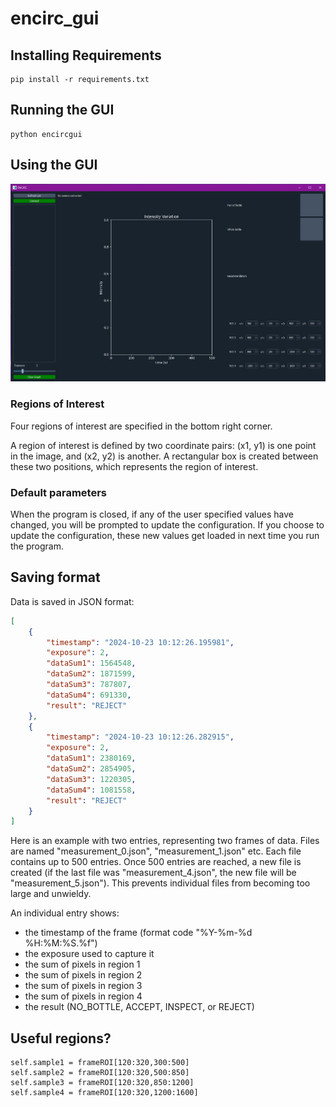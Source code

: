 # encirc_gui

## Installing Requirements
```
pip install -r requirements.txt
```

## Running the GUI
```
python encircgui
```

## Using the GUI
![alt text](/images/encirc_gui_screenshot.PNG)

### Regions of Interest
Four regions of interest are specified in the bottom right corner.

A region of interest is defined by two coordinate pairs: (x1, y1) is one point in the image, and (x2, y2) is another. A rectangular box is created between these two positions, which represents the region of interest.

### Default parameters

When the program is closed, if any of the user specified values have changed, you will be prompted to update the configuration. If you choose to update the configuration, these new values get loaded in next time you run the program.

## Saving format

Data is saved in JSON format:

```JSON
[
    {
        "timestamp": "2024-10-23 10:12:26.195981",
        "exposure": 2,
        "dataSum1": 1564548,
        "dataSum2": 1871599,
        "dataSum3": 787807,
        "dataSum4": 691330,
        "result": "REJECT"
    },
    {
        "timestamp": "2024-10-23 10:12:26.282915",
        "exposure": 2,
        "dataSum1": 2380169,
        "dataSum2": 2854905,
        "dataSum3": 1220305,
        "dataSum4": 1081558,
        "result": "REJECT"
    }
]
```

Here is an example with two entries, representing two frames of data. Files are named "measurement_0.json", "measurement_1.json" etc. Each file contains up to 500 entries. Once 500 entries are reached, a new file is created (if the last file was "measurement_4.json", the new file will be "measurement_5.json"). This prevents individual files from becoming too large and unwieldy.

An individual entry shows:
- the timestamp of the frame (format code "%Y-%m-%d %H:%M:%S.%f")
- the exposure used to capture it
- the sum of pixels in region 1
- the sum of pixels in region 2
- the sum of pixels in region 3
- the sum of pixels in region 4
- the result (NO_BOTTLE, ACCEPT, INSPECT, or REJECT)


## Useful regions?
```
self.sample1 = frameROI[120:320,300:500]
self.sample2 = frameROI[120:320,500:850]
self.sample3 = frameROI[120:320,850:1200]
self.sample4 = frameROI[120:320,1200:1600]
```
